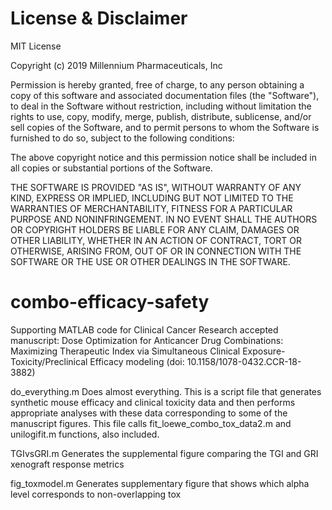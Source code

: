 # License & Disclaimer
MIT License

Copyright (c) 2019 Millennium Pharmaceuticals, Inc

Permission is hereby granted, free of charge, to any person obtaining a copy of this software and associated documentation files (the "Software"), to deal in the Software without restriction, including without limitation the rights to use, copy, modify, merge, publish, distribute, sublicense, and/or sell copies of the Software, and to permit persons to whom the Software is furnished to do so, subject to the following conditions:

The above copyright notice and this permission notice shall be included in all copies or substantial portions of the Software.

THE SOFTWARE IS PROVIDED "AS IS", WITHOUT WARRANTY OF ANY KIND, EXPRESS OR IMPLIED, INCLUDING BUT NOT LIMITED TO THE WARRANTIES OF MERCHANTABILITY, FITNESS FOR A PARTICULAR PURPOSE AND NONINFRINGEMENT. IN NO EVENT SHALL THE AUTHORS OR COPYRIGHT HOLDERS BE LIABLE FOR ANY CLAIM, DAMAGES OR OTHER LIABILITY, WHETHER IN AN ACTION OF CONTRACT, TORT OR OTHERWISE, ARISING FROM, OUT OF OR IN CONNECTION WITH THE SOFTWARE OR THE USE OR OTHER DEALINGS IN THE SOFTWARE.

# combo-efficacy-safety
Supporting MATLAB code for Clinical Cancer Research accepted manuscript: Dose Optimization for Anticancer Drug Combinations: Maximizing Therapeutic Index via Simultaneous Clinical Exposure-Toxicity/Preclinical Efficacy modeling (doi: 10.1158/1078-0432.CCR-18-3882)

do_everything.m
Does almost everything. This is a script file that generates synthetic mouse efficacy and clinical toxicity data and then performs appropriate analyses with these data corresponding to some of the manuscript figures. This file calls fit_loewe_combo_tox_data2.m and unilogifit.m functions, also included. 

TGIvsGRI.m
Generates the supplemental figure comparing the TGI and GRI xenograft response metrics

fig_toxmodel.m
Generates supplementary figure that shows which alpha level corresponds to non-overlapping tox
